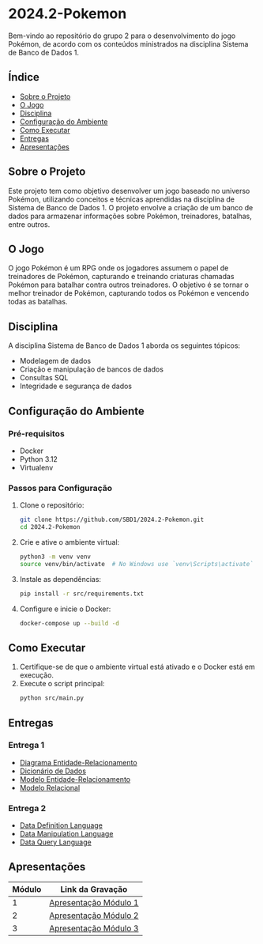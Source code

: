 # 2024.2-Pokemon

Bem-vindo ao repositório do grupo 2 para o desenvolvimento do jogo Pokémon, de acordo com os conteúdos ministrados na disciplina Sistema de Banco de Dados 1.

## Índice

- [Sobre o Projeto](#sobre-o-projeto)
- [O Jogo](#o-jogo)
- [Disciplina](#disciplina)
- [Configuração do Ambiente](#configuração-do-ambiente)
- [Como Executar](#como-executar)
- [Entregas](#entregas)
- [Apresentações](#apresentações)

## Sobre o Projeto

Este projeto tem como objetivo desenvolver um jogo baseado no universo Pokémon, utilizando conceitos e técnicas aprendidas na disciplina de Sistema de Banco de Dados 1. O projeto envolve a criação de um banco de dados para armazenar informações sobre Pokémon, treinadores, batalhas, entre outros.

## O Jogo

O jogo Pokémon é um RPG onde os jogadores assumem o papel de treinadores de Pokémon, capturando e treinando criaturas chamadas Pokémon para batalhar contra outros treinadores. O objetivo é se tornar o melhor treinador de Pokémon, capturando todos os Pokémon e vencendo todas as batalhas.

## Disciplina

A disciplina Sistema de Banco de Dados 1 aborda os seguintes tópicos:
- Modelagem de dados
- Criação e manipulação de bancos de dados
- Consultas SQL
- Integridade e segurança de dados


## Configuração do Ambiente

### Pré-requisitos

- Docker
- Python 3.12
- Virtualenv

### Passos para Configuração

1. Clone o repositório:
    ```sh
    git clone https://github.com/SBD1/2024.2-Pokemon.git
    cd 2024.2-Pokemon
    ```

2. Crie e ative o ambiente virtual:
    ```sh
    python3 -m venv venv
    source venv/bin/activate  # No Windows use `venv\Scripts\activate`
    ```

3. Instale as dependências:
    ```sh
    pip install -r src/requirements.txt
    ```

4. Configure e inicie o Docker:
    ```sh
    docker-compose up --build -d
    ```

## Como Executar

1. Certifique-se de que o ambiente virtual está ativado e o Docker está em execução.
2. Execute o script principal:
    ```sh
    python src/main.py
    ```

## Entregas

### Entrega 1
- [Diagrama Entidade-Relacionamento](https://github.com/SBD1/2024.2-Pokemon/blob/main/docs/Entrega%201/DER.md)
- [Dicionário de Dados](https://github.com/SBD1/2024.2-Pokemon/blob/main/docs/Entrega%201/DD.md)
- [Modelo Entidade-Relacionamento](https://github.com/SBD1/2024.2-Pokemon/blob/main/docs/Entrega%201/MER.md)
- [Modelo Relacional](https://github.com/SBD1/2024.2-Pokemon/blob/main/docs/Entrega%201/MREL.md)

### Entrega 2
- [Data Definition Language](https://github.com/SBD1/2024.2-Pokemon/blob/main/BD/init/01_Tabelas.sql)
- [Data Manipulation Language](https://github.com/SBD1/2024.2-Pokemon/blob/main/BD/init/02_Insert_sem_FK.sql)
- [Data Query Language](https://github.com/SBD1/2024.2-Pokemon/blob/main/BD/03_Consultas.sql)



## Apresentações
| Módulo | Link da Gravação                               |
|--------|------------------------------------------------|
| 1      | [Apresentação Módulo 1](https://www.youtube.com/watch?v=WyXHYP3-kAY) |
| 2      | [Apresentação Módulo 2](https://www.youtube.com/watch?v=k7r0S6V5kNg&feature=youtu.be)  |
| 3      | [Apresentação Módulo 3](https://youtu.be/xWNWN2ZesJM) | 
